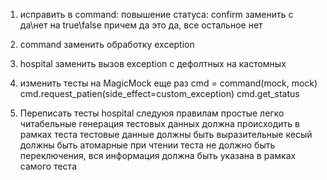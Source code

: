 1) исправить в command:
	повышение статуса:
		confirm заменить с да\нет на true\false 
		причем да это да, все остальное нет

2) command заменить обработку exception
3) hospital заменить вызов exception с дефолтных на кастомных

4) изменить тесты на MagicMock еще раз
cmd = command(mock, mock)
cmd.request_patien(side_effect=custom_exception)
cmd.get_status
 
 
5) Переписать тесты hospital следуюя правилам
	простые легко читабельные
	генерация тестовых данных должна происходить в рамках теста
	тестовые данные должны быть выразительные
	кесый должны быть атомарные
	при чтении теста не должно быть переключения, вся информация должна быть указана в рамках самого теста